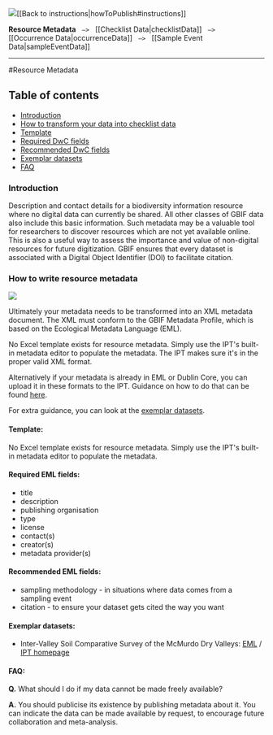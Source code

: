 <img src='https://github.com/gbif/ipt/wiki/gbif-ipt-docs/ipt2/arrow-back-24.png' />[[Back to instructions|howToPublish#instructions]]

**Resource Metadata** &nbsp;&nbsp;``—>``&nbsp;&nbsp; [[Checklist Data|checklistData]] &nbsp;&nbsp;``—>``&nbsp;&nbsp; [[Occurrence Data|occurrenceData]] &nbsp;&nbsp;``—>``&nbsp;&nbsp; [[Sample Event Data|sampleEventData]]

---

#Resource Metadata

## Table of contents
+ [Introduction](resourceMetadata#introduction)
+ [How to transform your data into checklist data](resourceMetadata#how-to-transform-your-data-into-checklist-data)
+ [Template](resourceMetadata#template)
+ [Required DwC fields](resourceMetadata#required-dwc-fields)
+ [Recommended DwC fields](resourceMetadata#recommended-dwc-fields)
+ [Exemplar datasets](resourceMetadata#exemplar-datasets)
+ [FAQ](resourceMetadata#faq)

### Introduction
Description and contact details for a biodiversity information resource where no digital data can currently be shared.  All other classes of GBIF data also include this basic information.  Such metadata may be a valuable tool for researchers to discover resources which are not yet available online.  This is also a useful way to assess the importance and value of non-digital resources for future digitization. GBIF ensures that every dataset is associated with a Digital Object Identifier (DOI) to facilitate citation.

### How to write resource metadata

<img src='https://github.com/gbif/ipt/wiki/gbif-ipt-docs/ipt2/flow-rm.png' />

Ultimately your metadata needs to be transformed into an XML metadata document. The XML must conform to the GBIF Metadata Profile, which is based on the Ecological Metadata Language (EML). 

No Excel template exists for resource metadata. Simply use the IPT's built-in metadata editor to populate the metadata. The IPT makes sure it's in the proper valid XML format. 

Alternatively if your metadata is already in EML or Dublin Core, you can upload it in these formats to the IPT. Guidance on how to do that can be found [here](IPT2ManualNotes.wiki#upload-a-metadata-file).

For extra guidance, you can look at the [exemplar datasets](resourceMetadata#exemplar-datasets). 

#### Template: 
No Excel template exists for resource metadata. Simply use the IPT's built-in metadata editor to populate the metadata.

#### Required EML fields: 
* title
* description
* publishing organisation
* type
* license
* contact(s)
* creator(s)
* metadata provider(s)

#### Recommended EML fields: 
* sampling methodology - in situations where data comes from a sampling event
* citation - to ensure your dataset gets cited the way you want

#### Exemplar datasets: 
* Inter-Valley Soil Comparative Survey of the McMurdo Dry Valleys: [EML](http://ipt.biodiversity.aq/eml.do?r=ictar_ivscs&v=1) / [IPT homepage](http://ipt.biodiversity.aq/resource.do?r=ictar_ivscs)

#### FAQ: 

**Q.** What should I do if my data cannot be made freely available?

**A.** You should publicise its existence by publishing metadata about it. You can indicate the data can be made available by request, to encourage future collaboration and meta-analysis. 